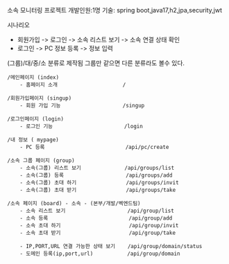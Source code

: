 소속 모니터링 프로젝트
개발인원:1명
기술: spring boot,java17,h2,jpa,security,jwt

시나리오

* 회원가입 -> 로그인 -> 소속 리스트 보기 -> 소속 연결 상태 확인
* 로그인 -> PC 정보 등록 -> 정보 입력

(그룹)/대/중/소 분류로 제작됨
그룹만 같으면 다른 분류라도 볼수 있다.

```
/메인페이지 (index)
    - 홈페이지 소개                     /
    
/회원가입페이지 (singup)
    - 회원 가입 기능                    /singup
    
/로그인페이지 (login) 
    - 로그인 기능                       /login
    
/내 정보 ( mypage)
    - PC 등록                          /api/pc/create
    
/소속 그룹 페이지 (group)
    - 소속(그룹) 리스트 보기              /api/groups/list
    - 소속(그룹) 등록                    /api/groups/add
    - 소속(그룹) 초대 하기                /api/groups/invit
    - 소속(그룹) 초대 받기                /api/groups/take
    
/소속 페이지 (board) - 소속 - (본부/개발/벡엔드팀) 
    - 소속 리스트 보기                    /api/group/list
    - 소속 등록                          /api/group/add
    - 소속 초대 하기                      /api/group/invit
    - 소속 초대 받기                      /api/group/take
    
    - IP,PORT,URL 연결 가능한 상태 보기    /api/group/domain/status
    - 도메인 등록(ip,port,url)           /api/group/domain
    
```


